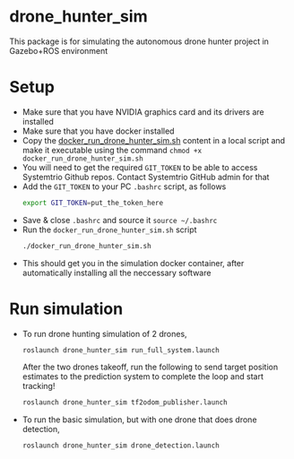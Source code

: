 # drone_hunter_sim
This package is for simulating the autonomous drone hunter project in Gazebo+ROS environment
# Setup
* Make sure that you have NVIDIA graphics card and its drivers are installed
* Make sure that you have docker installed
* Copy the [docker_run_drone_hunter_sim.sh](https://github.com/SystemTrio-Robotics/drone_hunter_sim/blob/main/scripts/docker_run_drone_hunter_sim.sh) content in a local script and make it executable using the command `chmod +x docker_run_drone_hunter_sim.sh`
* You will need to get the required `GIT_TOKEN` to be able to access Systemtrio Github repos. Contact Systemtrio GitHub admin for that
* Add the `GIT_TOKEN` to your PC `.bashrc` script, as follows
  ```sh
  export GIT_TOKEN=put_the_token_here
  ```
* Save & close `.bashrc` and source it `source ~/.bashrc`
* Run the `docker_run_drone_hunter_sim.sh` script
  ```sh
  ./docker_run_drone_hunter_sim.sh
  ```
* This should get you in the simulation docker container, after automatically installing all the neccessary software

# Run simulation
* To run drone hunting simulation of 2 drones,
  ```sh
  roslaunch drone_hunter_sim run_full_system.launch
  ```
  After the two drones takeoff, run the following to send target position estimates to the prediction system to complete the loop and start tracking!
  ```bash
  roslaunch drone_hunter_sim tf2odom_publisher.launch
  ```
* To run the basic simulation, but with one drone that does drone detection,
  ```sh
  roslaunch drone_hunter_sim drone_detection.launch
  ```
